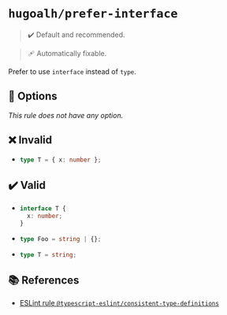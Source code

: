 # `hugoalh/prefer-interface`

> ✔️ Default and recommended.

> 🩹 Automatically fixable.

Prefer to use `interface` instead of `type`.

## 🔧 Options

*This rule does not have any option.*

## ❌ Invalid

- ```ts
  type T = { x: number };
  ```

## ✔️ Valid

- ```ts
  interface T {
    x: number;
  }
  ```
- ```ts
  type Foo = string | {};
  ```
- ```ts
  type T = string;
  ```

## 📚 References

- [ESLint rule `@typescript-eslint/consistent-type-definitions`](https://typescript-eslint.io/rules/consistent-type-definitions/)
